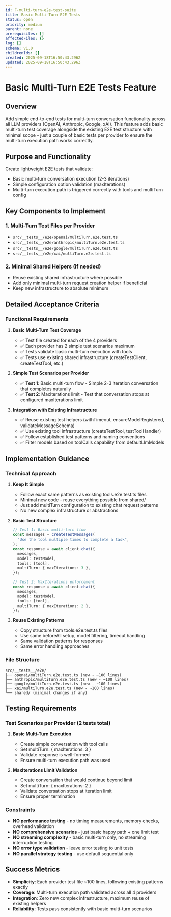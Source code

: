 ```yaml
---
id: F-multi-turn-e2e-test-suite
title: Basic Multi-Turn E2E Tests
status: open
priority: medium
parent: none
prerequisites: []
affectedFiles: {}
log: []
schema: v1.0
childrenIds: []
created: 2025-09-18T16:50:43.296Z
updated: 2025-09-18T16:50:43.296Z
---
```


# Basic Multi-Turn E2E Tests Feature

## Overview

Add simple end-to-end tests for multi-turn conversation functionality across all LLM providers (OpenAI, Anthropic, Google, xAI). This feature adds basic multi-turn test coverage alongside the existing E2E test structure with minimal scope - just a couple of basic tests per provider to ensure the multi-turn execution path works correctly.

## Purpose and Functionality

Create lightweight E2E tests that validate:

- Basic multi-turn conversation execution (2-3 iterations)
- Simple configuration option validation (maxIterations)
- Multi-turn execution path is triggered correctly with tools and multiTurn config

## Key Components to Implement

### 1. Multi-Turn Test Files per Provider

- `src/__tests__/e2e/openai/multiTurn.e2e.test.ts`
- `src/__tests__/e2e/anthropic/multiTurn.e2e.test.ts`
- `src/__tests__/e2e/google/multiTurn.e2e.test.ts`
- `src/__tests__/e2e/xai/multiTurn.e2e.test.ts`

### 2. Minimal Shared Helpers (if needed)

- Reuse existing shared infrastructure where possible
- Add only minimal multi-turn request creation helper if beneficial
- Keep new infrastructure to absolute minimum

## Detailed Acceptance Criteria

### Functional Requirements

1. **Basic Multi-Turn Test Coverage**
   - ✅ Test file created for each of the 4 providers
   - ✅ Each provider has 2 simple test scenarios maximum
   - ✅ Tests validate basic multi-turn execution with tools
   - ✅ Tests use existing shared infrastructure (createTestClient, createTestTool, etc.)

2. **Simple Test Scenarios per Provider**
   - ✅ **Test 1**: Basic multi-turn flow - Simple 2-3 iteration conversation that completes naturally
   - ✅ **Test 2**: MaxIterations limit - Test that conversation stops at configured maxIterations limit

3. **Integration with Existing Infrastructure**
   - ✅ Reuse existing test helpers (withTimeout, ensureModelRegistered, validateMessageSchema)
   - ✅ Use existing tool infrastructure (createTestTool, testToolHandler)
   - ✅ Follow established test patterns and naming conventions
   - ✅ Filter models based on toolCalls capability from defaultLlmModels

## Implementation Guidance

### Technical Approach

1. **Keep It Simple**
   - Follow exact same patterns as existing tools.e2e.test.ts files
   - Minimal new code - reuse everything possible from shared/
   - Just add multiTurn configuration to existing chat request patterns
   - No new complex infrastructure or abstractions

2. **Basic Test Structure**

   ```typescript
   // Test 1: Basic multi-turn flow
   const messages = createTestMessages(
     "Use the tool multiple times to complete a task",
   );
   const response = await client.chat({
     messages,
     model: testModel,
     tools: [tool],
     multiTurn: { maxIterations: 3 },
   });

   // Test 2: MaxIterations enforcement
   const response = await client.chat({
     messages,
     model: testModel,
     tools: [tool],
     multiTurn: { maxIterations: 2 },
   });
   ```

3. **Reuse Existing Patterns**
   - Copy structure from tools.e2e.test.ts files
   - Use same beforeAll setup, model filtering, timeout handling
   - Same validation patterns for responses
   - Same error handling approaches

### File Structure

```
src/__tests__/e2e/
├── openai/multiTurn.e2e.test.ts (new - ~100 lines)
├── anthropic/multiTurn.e2e.test.ts (new - ~100 lines)
├── google/multiTurn.e2e.test.ts (new - ~100 lines)
├── xai/multiTurn.e2e.test.ts (new - ~100 lines)
└── shared/ (minimal changes if any)
```

## Testing Requirements

### Test Scenarios per Provider (2 tests total)

1. **Basic Multi-Turn Execution**
   - Create simple conversation with tool calls
   - Set multiTurn: { maxIterations: 3 }
   - Validate response is well-formed
   - Ensure multi-turn execution path was used

2. **MaxIterations Limit Validation**
   - Create conversation that would continue beyond limit
   - Set multiTurn: { maxIterations: 2 }
   - Validate conversation stops at iteration limit
   - Ensure proper termination

### Constraints

- **NO performance testing** - no timing measurements, memory checks, overhead validation
- **NO comprehensive scenarios** - just basic happy path + one limit test
- **NO streaming complexity** - basic multi-turn only, no streaming interruption testing
- **NO error type validation** - leave error testing to unit tests
- **NO parallel strategy testing** - use default sequential only

## Success Metrics

- **Simplicity**: Each provider test file ~100 lines, following existing patterns exactly
- **Coverage**: Multi-turn execution path validated across all 4 providers
- **Integration**: Zero new complex infrastructure, maximum reuse of existing helpers
- **Reliability**: Tests pass consistently with basic multi-turn scenarios
